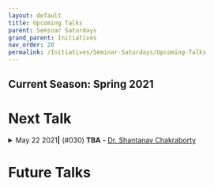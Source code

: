 ```yaml
---
layout: default
title: Upcoming Talks
parent: Seminar Saturdays
grand_parent: Initiatives
nav_order: 20
permalink: /Initiatives/Seminar-Saturdays/Upcoming-Talks
---
```


Current Season: Spring 2021
---------------------------

Next Talk
=========
<details><summary>May 22 2021<b>|</b> (#030) <b>TBA</b> - <a href="https://sites.google.com/view/shchakra"> Dr. Shantanav Chakraborty</a></summary><div class="custom-spoiler"><p>

**Date and Time**: [22-05-2021, 19:30 - 21:00 IST]()

### Abstract
The fundamental problem of sampling from the limiting distribution of quantum walks on networks, known as mixing, finds widespread applications in several areas of quantum information and computation. Of particular interest in most of these applications is the minimum time beyond which the instantaneous probability distribution of the quantum walk remains close to this limiting distribution, known as the “quantum mixing time”. 

However, this quantity is only known for a handful of specific networks. In this Letter, we prove an upper bound on the quantum mixing time for almost all networks, i.e., the fraction of networks for which our bound holds, goes to one in the asymptotic limit. To this end, using several results in random matrix theory, we find the quantum mixing time of Erdös-Renyi random networks: networks of n nodes where each edge exists with probability p independently. 

For example, for dense random networks, where p is a constant, we show that the quantum mixing time is Õ(n^1.5). In addition to opening avenues for the analytical study of quantum dynamics on random networks, our work could find applications beyond quantum information processing. Owing to the universality of Wigner random matrices, our results on the spectral properties of random graphs hold for general classes of random matrices that are ubiquitous in several areas of physics. In particular, our results could lead to novel insights into the equilibration times of isolated quantum systems defined by random Hamiltonians, a foundational problem in quantum statistical mechanics.


### Prerequisites
Read Chapter 16 from the lecture notes of Andrew Childs. 

Specifically, Sec. 16.6 talks about the mixing of continuous-time quantum walks and contrasts it with its classical counterpart. Understanding this might help you understand the basics of my talk.


### Resources
S. Chakraborty, K. Luh and J. Roland, Physical Review Letters 124, 050501 (2020). 
arXiv: https://journals.aps.org/prl/abstract/10.1103/PhysRevLett.124.050501

</p></div></details>




Future Talks
==============



<!--
<details><summary>[[DATE]] <b>|</b> (#[[IDX]]) <b>[[TITLE]]</b> - <a href="[[HOMEPAGE]]">[[AUTHOR]]</a></summary><div class="custom-spoiler"><p>

**Date & Time**: [INFO](<calendar_link>)

### Abstract

### Prerequisites

### Resources

</p></div></details>
-->
